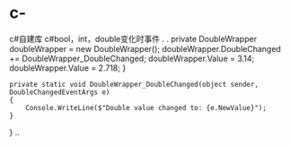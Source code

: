 # c-
c#自建库
c#bool，int，double变化时事件
.
.
private DoubleWrapper doubleWrapper = new DoubleWrapper();
        doubleWrapper.DoubleChanged += DoubleWrapper_DoubleChanged;
      doubleWrapper.Value = 3.14;
        doubleWrapper.Value = 2.718;
    }

    private static void DoubleWrapper_DoubleChanged(object sender, DoubleChangedEventArgs e)
    {
        Console.WriteLine($"Double value changed to: {e.NewValue}");
    }
}
..
